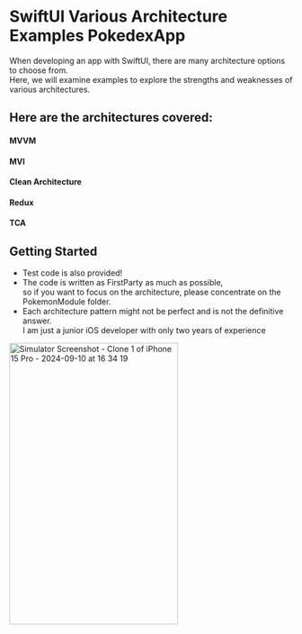 # SwiftUI Various Architecture Examples PokedexApp
When developing an app with SwiftUI, there are many architecture options to choose from.     
Here, we will examine examples to explore the strengths and weaknesses of various architectures.    

## Here are the architectures covered:
#### MVVM    
#### MVI    
#### Clean Architecture    
#### Redux    
#### TCA    

## Getting Started
- Test code is also provided!    
- The code is written as FirstParty as much as possible,    
so if you want to focus on the architecture, please concentrate on the PokemonModule folder.     
- Each architecture pattern might not be perfect and is not the definitive answer.    
I am just a junior iOS developer with only two years of experience

<img src="https://github.com/user-attachments/assets/d1eb833a-0735-4473-8504-b105fce2cc7a" width="300" height="500" alt="Simulator Screenshot - Clone 1 of iPhone 15 Pro - 2024-09-10 at 16 34 19">


